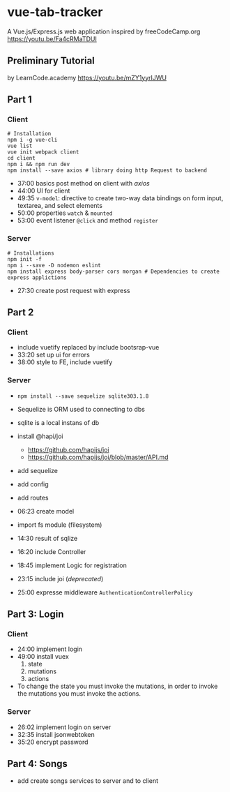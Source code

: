 # vue-tab-tracker
A Vue.js/Express.js web application inspired by freeCodeCamp.org
https://youtu.be/Fa4cRMaTDUI

## Preliminary Tutorial
by LearnCode.academy https://youtu.be/mZY1yyrlJWU

## Part 1

### Client
```
# Installation
npm i -g vue-cli
vue list
vue init webpack client
cd client
npm i && npm run dev
npm install --save axios # library doing http Request to backend
```

- 37:00 basics post method on client with _axios_
- 44:00 UI for client
- 49:35 `v-model`: directive to create two-way data bindings on form input, textarea, and select elements
- 50:00  properties `watch` & `mounted`
- 53:00 event listener `@click` and method `register`

### Server
```
# Installations
npm init -f
npm i --save -D nodemon eslint
npm install express body-parser cors morgan # Dependencies to create express applictions
```

- 27:30 create post request with express

## Part 2
### Client
- include vuetify replaced by include bootsrap-vue
- 33:20 set up ui for errors
- 38:00 style to FE, include vuetify

### Server
- `npm install --save sequelize sqlite303.1.8`
- Sequelize is ORM used to connecting to dbs
- sqlite is a local instans of db
- install @hapi/joi
	- https://github.com/hapijs/joi
	- https://github.com/hapijs/joi/blob/master/API.md


- add sequelize
- add config
- add routes
- 06:23 create model
- import fs module (filesystem)
- 14:30  result of sqlize
- 16:20 include Controller
- 18:45 implement Logic for registration
- 23:15 include joi (_deprecated_)
- 25:00 expresse middleware `AuthenticationControllerPolicy`

## Part 3: Login
### Client
- 24:00 implement login
- 49:00 install vuex
	1. state
	2. mutations
	3. actions
- To change the state you must invoke the mutations,
in order to invoke the mutations you must invoke the actions.

### Server
- 26:02 implement login on server
- 32:35 install jsonwebtoken
- 35:20 encrypt password

## Part 4: Songs
- add create songs services to server and to client